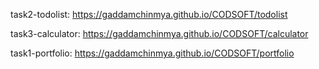 task2-todolist:  https://gaddamchinmya.github.io/CODSOFT/todolist


task3-calculator: https://gaddamchinmya.github.io/CODSOFT/calculator


task1-portfolio: https://gaddamchinmya.github.io/CODSOFT/portfolio

